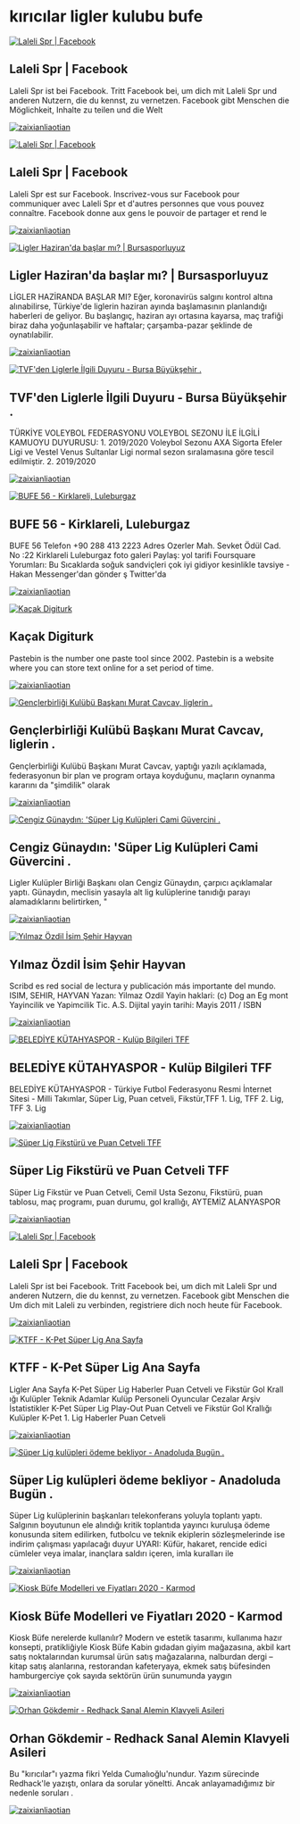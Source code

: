 # kırıcılar ligler kulubu bufe
<a href="https://mnn.zoosnet.net/LR/Chatpre.aspx?id=MNN94995150&p=https://topgrinding.com/" target="_blank">![Laleli Spr | Facebook](https://github.com/technlg/images/blob/main/65.jpg)</a>
## Laleli Spr | Facebook
Laleli Spr ist bei Facebook. Tritt Facebook bei, um dich mit Laleli Spr und anderen Nutzern, die du kennst, zu vernetzen. Facebook gibt Menschen die Möglichkeit, Inhalte zu teilen und die Welt
<a href="https://mnn.zoosnet.net/LR/Chatpre.aspx?id=MNN94995150&p=https://topgrinding.com/" target="_blank"><img src="https://github.com/technlg/images/raw/main/chat11.jpg" alt="zaixianliaotian"/></a><a href="//whatsapp.shibangsoft.com/WhatsApp.php" ><img src="https://github.com/technlg/images/raw/main/chat11.png" alt=""></a>
<a href="https://mnn.zoosnet.net/LR/Chatpre.aspx?id=MNN94995150&p=https://topgrinding.com/" target="_blank">![Laleli Spr | Facebook](https://github.com/technlg/images/blob/main/30.jpg)</a>
## Laleli Spr | Facebook
Laleli Spr est sur Facebook. Inscrivez-vous sur Facebook pour communiquer avec Laleli Spr et d'autres personnes que vous pouvez connaître. Facebook donne aux gens le pouvoir de partager et rend le
<a href="https://mnn.zoosnet.net/LR/Chatpre.aspx?id=MNN94995150&p=https://topgrinding.com/" target="_blank"><img src="https://github.com/technlg/images/raw/main/chat11.jpg" alt="zaixianliaotian"/></a><a href="//whatsapp.shibangsoft.com/WhatsApp.php" ><img src="https://github.com/technlg/images/raw/main/chat11.png" alt=""></a>
<a href="https://mnn.zoosnet.net/LR/Chatpre.aspx?id=MNN94995150&p=https://topgrinding.com/" target="_blank">![Ligler Haziran'da başlar mı? | Bursasporluyuz](https://github.com/technlg/images/blob/main/63.jpg)</a>
## Ligler Haziran'da başlar mı? | Bursasporluyuz
LİGLER HAZİRANDA BAŞLAR MI? Eğer, koronavirüs salgını kontrol altına alınabilirse, Türkiye'de liglerin haziran ayında başlamasının planlandığı haberleri de geliyor. Bu başlangıç, haziran ayı ortasına kayarsa, maç trafiği biraz daha yoğunlaşabilir ve haftalar; çarşamba-pazar şeklinde de oynatılabilir.
<a href="https://mnn.zoosnet.net/LR/Chatpre.aspx?id=MNN94995150&p=https://topgrinding.com/" target="_blank"><img src="https://github.com/technlg/images/raw/main/chat11.jpg" alt="zaixianliaotian"/></a><a href="//whatsapp.shibangsoft.com/WhatsApp.php" ><img src="https://github.com/technlg/images/raw/main/chat11.png" alt=""></a>
<a href="https://mnn.zoosnet.net/LR/Chatpre.aspx?id=MNN94995150&p=https://topgrinding.com/" target="_blank">![TVF'den Liglerle İlgili Duyuru - Bursa Büyükşehir .](https://github.com/technlg/images/blob/main/42.jpg)</a>
## TVF'den Liglerle İlgili Duyuru - Bursa Büyükşehir .
TÜRKİYE VOLEYBOL FEDERASYONU VOLEYBOL SEZONU İLE İLGİLİ KAMUOYU DUYURUSU: 1. 2019/2020 Voleybol Sezonu AXA Sigorta Efeler Ligi ve Vestel Venus Sultanlar Ligi normal sezon sıralamasına göre tescil edilmiştir. 2. 2019/2020 
<a href="https://mnn.zoosnet.net/LR/Chatpre.aspx?id=MNN94995150&p=https://topgrinding.com/" target="_blank"><img src="https://github.com/technlg/images/raw/main/chat11.jpg" alt="zaixianliaotian"/></a><a href="//whatsapp.shibangsoft.com/WhatsApp.php" ><img src="https://github.com/technlg/images/raw/main/chat11.png" alt=""></a>
<a href="https://mnn.zoosnet.net/LR/Chatpre.aspx?id=MNN94995150&p=https://topgrinding.com/" target="_blank">![BUFE 56 - Kirklareli, Luleburgaz](https://github.com/technlg/images/blob/main/3.jpg)</a>
## BUFE 56 - Kirklareli, Luleburgaz
BUFE 56 Telefon +90 288 413 2223 Adres Ozerler Mah. Sevket Ödül Cad. No :22 Kirklareli Luleburgaz foto galeri Paylaş: yol tarifi Foursquare Yorumları: Bu Sıcaklarda soğuk sandviçleri çok iyi gidiyor kesinlikle tavsiye -Hakan Messenger'dan gönder ş Twitter'da 
<a href="https://mnn.zoosnet.net/LR/Chatpre.aspx?id=MNN94995150&p=https://topgrinding.com/" target="_blank"><img src="https://github.com/technlg/images/raw/main/chat11.jpg" alt="zaixianliaotian"/></a><a href="//whatsapp.shibangsoft.com/WhatsApp.php" ><img src="https://github.com/technlg/images/raw/main/chat11.png" alt=""></a>
<a href="https://mnn.zoosnet.net/LR/Chatpre.aspx?id=MNN94995150&p=https://topgrinding.com/" target="_blank">![Kaçak Digiturk](https://github.com/technlg/images/blob/main/5.jpg)</a>
## Kaçak Digiturk
Pastebin is the number one paste tool since 2002. Pastebin is a website where you can store text online for a set period of time.
<a href="https://mnn.zoosnet.net/LR/Chatpre.aspx?id=MNN94995150&p=https://topgrinding.com/" target="_blank"><img src="https://github.com/technlg/images/raw/main/chat11.jpg" alt="zaixianliaotian"/></a><a href="//whatsapp.shibangsoft.com/WhatsApp.php" ><img src="https://github.com/technlg/images/raw/main/chat11.png" alt=""></a>
<a href="https://mnn.zoosnet.net/LR/Chatpre.aspx?id=MNN94995150&p=https://topgrinding.com/" target="_blank">![Gençlerbirliği Kulübü Başkanı Murat Cavcav, liglerin .](https://github.com/technlg/images/blob/main/38.jpg)</a>
## Gençlerbirliği Kulübü Başkanı Murat Cavcav, liglerin .
Gençlerbirliği Kulübü Başkanı Murat Cavcav, yaptığı yazılı açıklamada, federasyonun bir plan ve program ortaya koyduğunu, maçların oynanma kararını da "şimdilik" olarak 
<a href="https://mnn.zoosnet.net/LR/Chatpre.aspx?id=MNN94995150&p=https://topgrinding.com/" target="_blank"><img src="https://github.com/technlg/images/raw/main/chat11.jpg" alt="zaixianliaotian"/></a><a href="//whatsapp.shibangsoft.com/WhatsApp.php" ><img src="https://github.com/technlg/images/raw/main/chat11.png" alt=""></a>
<a href="https://mnn.zoosnet.net/LR/Chatpre.aspx?id=MNN94995150&p=https://topgrinding.com/" target="_blank">![Cengiz Günaydın: 'Süper Lig Kulüpleri Cami Güvercini .](https://github.com/technlg/images/blob/main/22.jpg)</a>
## Cengiz Günaydın: 'Süper Lig Kulüpleri Cami Güvercini .
Ligler Kulüpler Birliği Başkanı olan Cengiz Günaydın, çarpıcı açıklamalar yaptı. Günaydın, meclisin yasayla alt lig kulüplerine tanıdığı parayı alamadıklarını belirtirken, " 
<a href="https://mnn.zoosnet.net/LR/Chatpre.aspx?id=MNN94995150&p=https://topgrinding.com/" target="_blank"><img src="https://github.com/technlg/images/raw/main/chat11.jpg" alt="zaixianliaotian"/></a><a href="//whatsapp.shibangsoft.com/WhatsApp.php" ><img src="https://github.com/technlg/images/raw/main/chat11.png" alt=""></a>
<a href="https://mnn.zoosnet.net/LR/Chatpre.aspx?id=MNN94995150&p=https://topgrinding.com/" target="_blank">![Yılmaz Özdil İsim Şehir Hayvan](https://github.com/technlg/images/blob/main/21.jpg)</a>
## Yılmaz Özdil İsim Şehir Hayvan
Scribd es red social de lectura y publicación más importante del mundo. ISIM, SEHIR, HAYVAN Yazan: Yilmaz Ozdil Yayin haklari: (c) Dog an Eg mont Yayincilik ve Yapimcilik Tic. A.S. Dijital yayin tarihi: Mayis 2011 / ISBN 
<a href="https://mnn.zoosnet.net/LR/Chatpre.aspx?id=MNN94995150&p=https://topgrinding.com/" target="_blank"><img src="https://github.com/technlg/images/raw/main/chat11.jpg" alt="zaixianliaotian"/></a><a href="//whatsapp.shibangsoft.com/WhatsApp.php" ><img src="https://github.com/technlg/images/raw/main/chat11.png" alt=""></a>
<a href="https://mnn.zoosnet.net/LR/Chatpre.aspx?id=MNN94995150&p=https://topgrinding.com/" target="_blank">![BELEDİYE KÜTAHYASPOR - Kulüp Bilgileri TFF](https://github.com/technlg/images/blob/main/20.jpg)</a>
## BELEDİYE KÜTAHYASPOR - Kulüp Bilgileri TFF
BELEDİYE KÜTAHYASPOR - Türkiye Futbol Federasyonu Resmi İnternet Sitesi - Milli Takımlar, Süper Lig, Puan cetveli, Fikstür,TFF 1. Lig, TFF 2. Lig, TFF 3. Lig 
<a href="https://mnn.zoosnet.net/LR/Chatpre.aspx?id=MNN94995150&p=https://topgrinding.com/" target="_blank"><img src="https://github.com/technlg/images/raw/main/chat11.jpg" alt="zaixianliaotian"/></a><a href="//whatsapp.shibangsoft.com/WhatsApp.php" ><img src="https://github.com/technlg/images/raw/main/chat11.png" alt=""></a>
<a href="https://mnn.zoosnet.net/LR/Chatpre.aspx?id=MNN94995150&p=https://topgrinding.com/" target="_blank">![Süper Lig Fikstürü ve Puan Cetveli TFF](https://github.com/technlg/images/blob/main/11.jpg)</a>
## Süper Lig Fikstürü ve Puan Cetveli TFF
Süper Lig Fikstür ve Puan Cetveli, Cemil Usta Sezonu, Fikstürü, puan tablosu, maç programı, puan durumu, gol krallığı, AYTEMİZ ALANYASPOR 
<a href="https://mnn.zoosnet.net/LR/Chatpre.aspx?id=MNN94995150&p=https://topgrinding.com/" target="_blank"><img src="https://github.com/technlg/images/raw/main/chat11.jpg" alt="zaixianliaotian"/></a><a href="//whatsapp.shibangsoft.com/WhatsApp.php" ><img src="https://github.com/technlg/images/raw/main/chat11.png" alt=""></a>
<a href="https://mnn.zoosnet.net/LR/Chatpre.aspx?id=MNN94995150&p=https://topgrinding.com/" target="_blank">![Laleli Spr | Facebook](https://github.com/technlg/images/blob/main/34.jpg)</a>
## Laleli Spr | Facebook
Laleli Spr ist bei Facebook. Tritt Facebook bei, um dich mit Laleli Spr und anderen Nutzern, die du kennst, zu vernetzen. Facebook gibt Menschen die Um dich mit Laleli zu verbinden, registriere dich noch heute für Facebook.
<a href="https://mnn.zoosnet.net/LR/Chatpre.aspx?id=MNN94995150&p=https://topgrinding.com/" target="_blank"><img src="https://github.com/technlg/images/raw/main/chat11.jpg" alt="zaixianliaotian"/></a><a href="//whatsapp.shibangsoft.com/WhatsApp.php" ><img src="https://github.com/technlg/images/raw/main/chat11.png" alt=""></a>
<a href="https://mnn.zoosnet.net/LR/Chatpre.aspx?id=MNN94995150&p=https://topgrinding.com/" target="_blank">![KTFF - K-Pet Süper Lig Ana Sayfa](https://github.com/technlg/images/blob/main/35.jpg)</a>
## KTFF - K-Pet Süper Lig Ana Sayfa
Ligler Ana Sayfa K-Pet Süper Lig Haberler Puan Cetveli ve Fikstür Gol Krall ığı Kulüpler Teknik Adamlar Kulüp Personeli Oyuncular Cezalar Arşiv İstatistikler K-Pet Süper Lig Play-Out Puan Cetveli ve Fikstür Gol Krallığı Kulüpler K-Pet 1. Lig Haberler Puan Cetveli 
<a href="https://mnn.zoosnet.net/LR/Chatpre.aspx?id=MNN94995150&p=https://topgrinding.com/" target="_blank"><img src="https://github.com/technlg/images/raw/main/chat11.jpg" alt="zaixianliaotian"/></a><a href="//whatsapp.shibangsoft.com/WhatsApp.php" ><img src="https://github.com/technlg/images/raw/main/chat11.png" alt=""></a>
<a href="https://mnn.zoosnet.net/LR/Chatpre.aspx?id=MNN94995150&p=https://topgrinding.com/" target="_blank">![Süper Lig kulüpleri ödeme bekliyor - Anadoluda Bugün .](https://github.com/technlg/images/blob/main/22.jpg)</a>
## Süper Lig kulüpleri ödeme bekliyor - Anadoluda Bugün .
Süper Lig kulüplerinin başkanları telekonferans yoluyla toplantı yaptı. Salgının boyutunun ele alındığı kritik toplantıda yayıncı kuruluşa ödeme konusunda sitem edilirken, futbolcu ve teknik ekiplerin sözleşmelerinde ise indirim çalışması yapılacağı duyur UYARI: Küfür, hakaret, rencide edici cümleler veya imalar, inançlara saldırı içeren, imla kuralları ile 
<a href="https://mnn.zoosnet.net/LR/Chatpre.aspx?id=MNN94995150&p=https://topgrinding.com/" target="_blank"><img src="https://github.com/technlg/images/raw/main/chat11.jpg" alt="zaixianliaotian"/></a><a href="//whatsapp.shibangsoft.com/WhatsApp.php" ><img src="https://github.com/technlg/images/raw/main/chat11.png" alt=""></a>
<a href="https://mnn.zoosnet.net/LR/Chatpre.aspx?id=MNN94995150&p=https://topgrinding.com/" target="_blank">![Kiosk Büfe Modelleri ve Fiyatları 2020 - Karmod](https://github.com/technlg/images/blob/main/59.jpg)</a>
## Kiosk Büfe Modelleri ve Fiyatları 2020 - Karmod
Kiosk Büfe nerelerde kullanılır? Modern ve estetik tasarımı, kullanıma hazır konsepti, pratikliğiyle Kiosk Büfe Kabin gıdadan giyim mağazasına, akbil kart satış noktalarından kurumsal ürün satış mağazalarına, nalburdan dergi – kitap satış alanlarına, restorandan kafeteryaya, ekmek satış büfesinden hamburgerciye çok sayıda sektörün ürün sunumunda yaygın 
<a href="https://mnn.zoosnet.net/LR/Chatpre.aspx?id=MNN94995150&p=https://topgrinding.com/" target="_blank"><img src="https://github.com/technlg/images/raw/main/chat11.jpg" alt="zaixianliaotian"/></a><a href="//whatsapp.shibangsoft.com/WhatsApp.php" ><img src="https://github.com/technlg/images/raw/main/chat11.png" alt=""></a>
<a href="https://mnn.zoosnet.net/LR/Chatpre.aspx?id=MNN94995150&p=https://topgrinding.com/" target="_blank">![Orhan Gökdemir - Redhack Sanal Alemin Klavyeli Asileri](https://github.com/technlg/images/blob/main/29.jpg)</a>
## Orhan Gökdemir - Redhack Sanal Alemin Klavyeli Asileri
Bu "kırıcılar"ı yazma fikri Yelda Cumalıoğlu'nundur. Yazım sürecinde Redhack'le yazıştı, onlara da sorular yöneltti. Ancak anlayamadığımız bir nedenle soruları .
<a href="https://mnn.zoosnet.net/LR/Chatpre.aspx?id=MNN94995150&p=https://topgrinding.com/" target="_blank"><img src="https://github.com/technlg/images/raw/main/chat11.jpg" alt="zaixianliaotian"/></a><a href="//whatsapp.shibangsoft.com/WhatsApp.php" ><img src="https://github.com/technlg/images/raw/main/chat11.png" alt=""></a>
